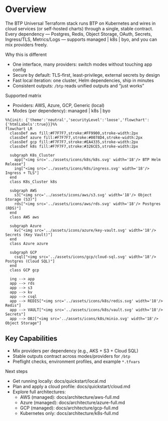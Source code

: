 # Overview

The BTP Universal Terraform stack runs BTP on Kubernetes and wires in cloud services (or self-hosted charts) through a single, stable contract. Every dependency — Postgres, Redis, Object Storage, OAuth, Secrets, Ingress/TLS, Metrics/Logs — supports managed | k8s | byo, and you can mix providers freely.

Why this is different
- One interface, many providers: switch modes without touching app config
- Secure by default: TLS-first, least-privilege, external secrets by design
- Fast local iteration: one cluster, Helm dependencies, ship in minutes
- Consistent outputs: `/btp` reads unified outputs and “just works”

Supported matrix
- Providers: AWS, Azure, GCP, Generic (local)
- Modes (per dependency): managed | k8s | byo

```mermaid
%%{init: {'theme':'neutral','securityLevel':'loose','flowchart':{'htmlLabels':true}}}%%
flowchart LR
  classDef aws fill:#F7F7F7,stroke:#FF9900,stroke-width:2px
  classDef azure fill:#F7F7F7,stroke:#0078D4,stroke-width:2px
  classDef gcp fill:#F7F7F7,stroke:#EA4335,stroke-width:2px
  classDef k8s fill:#F7F7F7,stroke:#326CE5,stroke-width:2px

  subgraph K8s_Cluster
    app["<img src='../assets/icons/k8s/k8s.svg' width='18'/> BTP Helm Release"]
    ing["<img src='../assets/icons/k8s/ingress.svg' width='18'/> Ingress + TLS"]
  end
  class K8s_Cluster k8s

  subgraph AWS
    s3["<img src='../assets/icons/aws/s3.svg' width='18'/> Object Storage (S3)"]
    rds["<img src='../assets/icons/aws/rds.svg' width='18'/> Postgres (RDS)"]
  end
  class AWS aws

  subgraph Azure
    kv["<img src='../assets/icons/azure/key-vault.svg' width='18'/> Secrets (Key Vault)"]
  end
  class Azure azure

  subgraph GCP
    csql["<img src='../assets/icons/gcp/cloud-sql.svg' width='18'/> Postgres (Cloud SQL)"]
  end
  class GCP gcp

  ing --> app
  app --> rds
  app --> s3
  app --> kv
  app --> csql
  app --> REDIS["<img src='../assets/icons/k8s/redis.svg' width='18'/> Redis"]
  app --> VAULT["<img src='../assets/icons/k8s/vault.svg' width='18'/> Secrets"]
  app --> OBJ["<img src='../assets/icons/k8s/minio.svg' width='18'/> Object Storage"]
```

## Key Capabilities
- Mix providers per dependency (e.g., AKS + S3 + Cloud SQL)
- Stable outputs contract across modes/providers for `/btp`
- Preflight checks, environment profiles, and example `*.tfvars`

Next steps
- Get running locally: docs/quickstart/local.md
- Plan and apply a cloud profile: docs/quickstart/cloud.md
- Explore full architectures:
  - AWS (managed): docs/architecture/aws-full.md
  - Azure (managed): docs/architecture/azure-full.md
  - GCP (managed): docs/architecture/gcp-full.md
  - Kubernetes only: docs/architecture/k8s-full.md
